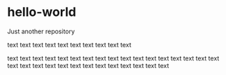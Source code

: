 # hello-world
Just another repository

text text text text text text text text text text 

text text text text text text text text text text 
text text text text text text text text text text 
text text text text text text text text text text 
